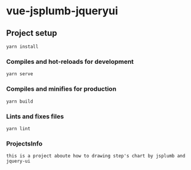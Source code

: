 # vue-jsplumb-jqueryui

## Project setup
```
yarn install
```

### Compiles and hot-reloads for development
```
yarn serve
```

### Compiles and minifies for production
```
yarn build
```

### Lints and fixes files
```
yarn lint
```
 ### ProjectsInfo
 ```
 this is a project aboute how to drawing step's chart by jsplumb and jquery-ui
 ```
